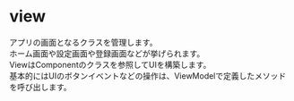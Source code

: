 # view

アプリの画面となるクラスを管理します。<br>
ホーム画面や設定画面や登録画面などが挙げられます。<br>
ViewはComponentのクラスを参照してUIを構築します。<br>
基本的にはUIのボタンイベントなどの操作は、ViewModelで定義したメソッドを呼び出します。
